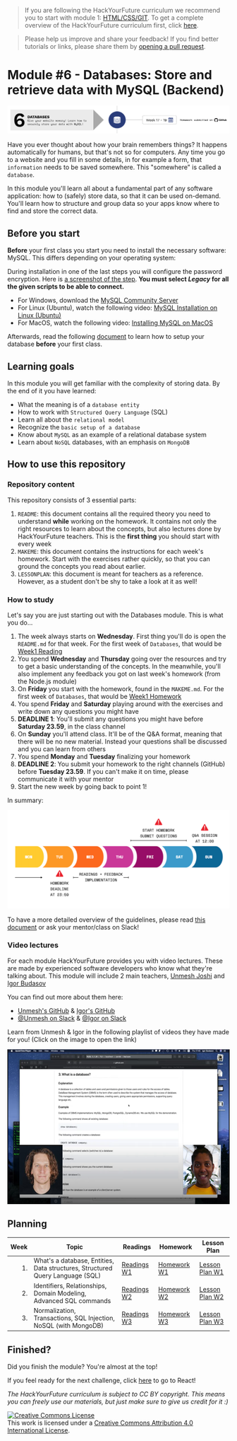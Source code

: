 > If you are following the HackYourFuture curriculum we recommend you to start with module 1: [HTML/CSS/GIT](https://github.com/HackYourFuture/HTML-CSS). To get a complete overview of the HackYourFuture curriculum first, click [here](https://github.com/HackYourFuture/curriculum).

> Please help us improve and share your feedback! If you find better tutorials or links, please share them by [opening a pull request](https://github.com/HackYourFuture/JavaScript1/pulls).

# Module #6 - Databases: Store and retrieve data with MySQL (Backend)

![Databases](./assets/databases.png)

Have you ever thought about how your brain remembers things? It happens automatically for humans, but that's not so for computers. Any time you go to a website and you fill in some details, in for example a form, that `information` needs to be saved somewhere. This "somewhere" is called a `database`.

In this module you'll learn all about a fundamental part of any software application: how to (safely) store data, so that it can be used on-demand. You'll learn how to structure and group data so your apps know where to find and store the correct data.

## Before you start

**Before** your first class you start you need to install the necessary software: MySQL. This differs depending on your operating system:

During installation in one of the last steps you will configure the password encryption.
Here is [a screenshot of the step](https://i.stack.imgur.com/nFnWV.jpg).
**You must select _Legacy_ for all the given scripts to be able to connect.**

- For Windows, download the [MySQL Community Server](https://dev.mysql.com/downloads/mysql/)
- For Linux (Ubuntu), watch the following video: [MySQL Installation on Linux (Ubuntu)](https://www.youtube.com/watch?v=Y_LibBhOGOY)
- For MacOS, watch the following video: [Installing MySQL on MacOS](https://www.youtube.com/watch?v=HxCXyxFEA0s)

Afterwards, read the following [document](./setup-db.md) to learn how to setup your database **before** your first class.

## Learning goals

In this module you will get familiar with the complexity of storing data. By the end of it you have learned:

- What the meaning is of a `database entity`
- How to work with `Structured Query Language` (SQL)
- Learn all about the `relational model`
- Recognize the `basic setup of a database`
- Know about `MySQL` as an example of a relational database system
- Learn about `NoSQL` databases, with an emphasis on `MongoDB`

## How to use this repository

### Repository content

This repository consists of 3 essential parts:

1. `README`: this document contains all the required theory you need to understand **while** working on the homework. It contains not only the right resources to learn about the concepts, but also lectures done by HackYourFuture teachers. This is the **first thing** you should start with every week
2. `MAKEME`: this document contains the instructions for each week's homework. Start with the exercises rather quickly, so that you can ground the concepts you read about earlier.
3. `LESSONPLAN`: this document is meant for teachers as a reference. However, as a student don't be shy to take a look at it as well!

### How to study

Let's say you are just starting out with the Databases module. This is what you do...

1. The week always starts on **Wednesday**. First thing you'll do is open the `README.md` for that week. For the first week of `Databases`, that would be [Week1 Reading](/Week1/README.md)
2. You spend **Wednesday** and **Thursday** going over the resources and try to get a basic understanding of the concepts. In the meanwhile, you'll also implement any feedback you got on last week's homework (from the Node.js module)
3. On **Friday** you start with the homework, found in the `MAKEME.md`. For the first week of `Databases`, that would be [Week1 Homework](/Week1/MAKEME.md)
4. You spend **Friday** and **Saturday** playing around with the exercises and write down any questions you might have
5. **DEADLINE 1**: You'll submit any questions you might have before **Saturday 23.59**, in the class channel
6. On **Sunday** you'll attend class. It'll be of the Q&A format, meaning that there will be no new material. Instead your questions shall be discussed and you can learn from others
7. You spend **Monday** and **Tuesday** finalizing your homework
8. **DEADLINE 2**: You submit your homework to the right channels (GitHub) before **Tuesday 23.59**. If you can't make it on time, please communicate it with your mentor
9. Start the new week by going back to point 1!

In summary:

![Weekflow](assets/weekflow.png)

To have a more detailed overview of the guidelines, please read [this document](https://docs.google.com/document/d/1JUaEbxMQTyljAPFsWIbbLwwvvIXZ0VCHmCCN8RaeVIc/edit?usp=sharing) or ask your mentor/class on Slack!

### Video lectures

For each module HackYourFuture provides you with video lectures. These are made by experienced software developers who know what they're talking about. This module will include 2 main teachers, [Unmesh Joshi](https://hackyourfuture.slack.com/team/U2JJ624UE) and [Igor Budasov](https://hackyourfuture.slack.com/team/UH2T65P5X)

You can find out more about them here:

- [Unmesh's GitHub](https://github.com/unmeshvrije) & [Igor's GitHub](https://github.com/ibudasov)
- [@Unmesh on Slack](https://hackyourfuture.slack.com/team/U2JJ624UE) & [@Igor on Slack](https://hackyourfuture.slack.com/team/UH2T65P5X)

Learn from Unmesh & Igor in the following playlist of videos they have made for you! (Click on the image to open the link)

<a href="https://www.youtube.com/playlist?list=PLVYDhqbgYpYVq-rHFB1x2-P7esnWotCB7" target="_blank"><img src="./assets/playlist-thumbnail.png" width="600" height="350" alt="HYF Video" /></a>

## Planning

| Week | Topic                                                                         | Readings                       | Homework                       | Lesson Plan                           |
| ---: | ----------------------------------------------------------------------------- | ------------------------------ | ------------------------------ | ------------------------------------- |
|   1. | What's a database, Entities, Data structures, Structured Query Language (SQL) | [Readings W1](Week1/README.md) | [Homework W1](Week1/MAKEME.md) | [Lesson Plan W1](Week1/LESSONPLAN.md) |
|   2. | Identifiers, Relationships, Domain Modeling, Advanced SQL commands            | [Readings W2](Week2/README.md) | [Homework W2](Week2/MAKEME.md) | [Lesson Plan W2](Week2/LESSONPLAN.md) |
|   3. | Normalization, Transactions, SQL Injection, NoSQL (with MongoDB)              | [Readings W3](Week3/README.md) | [Homework W3](Week3/MAKEME.md) | [Lesson Plan W3](Week3/LESSONPLAN.md) |

## Finished?

Did you finish the module? You're almost at the top!

If you feel ready for the next challenge, click [here](https://www.github.com/HackYourFuture/react) to go to React!

_The HackYourFuture curriculum is subject to CC BY copyright. This means you can freely use our materials, but just make sure to give us credit for it :)_

<a rel="license" href="http://creativecommons.org/licenses/by/4.0/"><img alt="Creative Commons License" style="border-width:0" src="https://i.creativecommons.org/l/by/4.0/88x31.png" /></a><br />This work is licensed under a <a rel="license" href="http://creativecommons.org/licenses/by/4.0/">Creative Commons Attribution 4.0 International License</a>.
